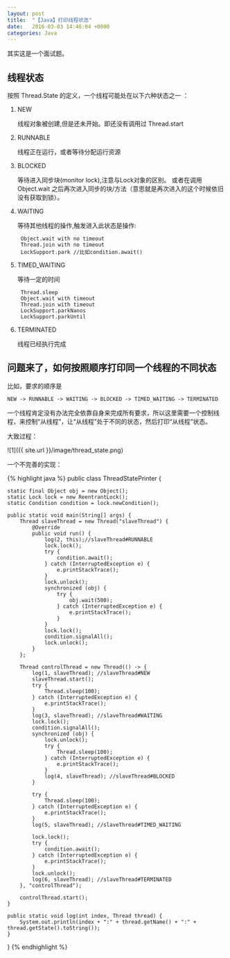 ```yaml
---
layout: post
title:  "【Java】打印线程状态"
date:   2016-03-03 14:46:04 +0800
categories: Java
---
```

其实这是一个面试题。

## 线程状态

按照 Thread.State 的定义，一个线程可能处在以下六种状态之一 ：

1. NEW

    线程对象被创建,但是还未开始。即还没有调用过 Thread.start

2. RUNNABLE

    线程正在运行，或者等待分配运行资源

3. BLOCKED

    等待进入同步块(monitor lock),注意与Lock对象的区别。
    或者在调用 Object.wait 之后再次进入同步的块/方法（意思就是再次进入的这个时候依旧没有获取到锁）。

4. WAITING

    等待其他线程的操作,触发进入此状态是操作:

        Object.wait with no timeout
        Thread.join with no timeout
        LockSupport.park //比如condition.await()

5. TIMED_WAITING

    等待一定的时间

        Thread.sleep
        Object.wait with timeout
        Thread.join with timeout
        LockSupport.parkNanos
        LockSupport.parkUntil

6. TERMINATED

    线程已经执行完成
    
## 问题来了，如何按照顺序打印同一个线程的不同状态

比如，要求的顺序是 

    NEW -> RUNNABLE -> WAITING -> BLOCKED -> TIMED_WAITING -> TERMINATED
    
一个线程肯定没有办法完全依靠自身来完成所有要求，所以这里需要一个控制线程，来控制“从线程”，让“从线程”处于不同的状态，然后打印“从线程”状态。

大致过程：

![1]({{ site.url }}/image/thread_state.png)

一个不完善的实现：

{% highlight java %}
public class ThreadStatePrinter {

    static final Object obj = new Object();
    static Lock lock = new ReentrantLock();
    static Condition condition = lock.newCondition();

    public static void main(String[] args) {
        Thread slaveThread = new Thread("slaveThread") {
            @Override
            public void run() {
                log(2, this);//slaveThread#RUNNABLE
                lock.lock();
                try {
                    condition.await();
                } catch (InterruptedException e) {
                    e.printStackTrace();
                }
                lock.unlock();
                synchronized (obj) {
                    try {
                        obj.wait(500);
                    } catch (InterruptedException e) {
                        e.printStackTrace();
                    }
                }
                lock.lock();
                condition.signalAll();
                lock.unlock();
            }
        };

        Thread controlThread = new Thread(() -> {
            log(1, slaveThread); //slaveThread#NEW
            slaveThread.start();
            try {
                Thread.sleep(100);
            } catch (InterruptedException e) {
                e.printStackTrace();
            }
            log(3, slaveThread); //slaveThread#WAITING
            lock.lock();
            condition.signalAll();
            synchronized (obj) {
                lock.unlock();
                try {
                    Thread.sleep(100);
                } catch (InterruptedException e) {
                    e.printStackTrace();
                }
                log(4, slaveThread); //slaveThread#BLOCKED
            }

            try {
                Thread.sleep(100);
            } catch (InterruptedException e) {
                e.printStackTrace();
            }
            log(5, slaveThread); //slaveThread#TIMED_WAITING

            lock.lock();
            try {
                condition.await();
            } catch (InterruptedException e) {
                e.printStackTrace();
            }
            lock.unlock();
            log(6, slaveThread); //slaveThread#TERMINATED
        }, "controlThread");

        controlThread.start();
    }

    public static void log(int index, Thread thread) {
        System.out.println(index + ":" + thread.getName() + ":" + thread.getState().toString());
    }


}
{% endhighlight %}
